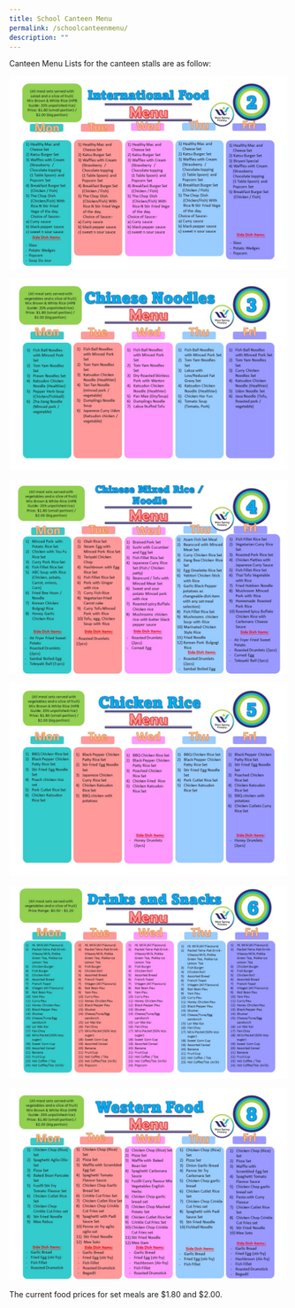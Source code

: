 ```yaml
---
title: School Canteen Menu
permalink: /schoolcanteenmenu/
description: ""
---
```

Canteen Menu Lists for the canteen stalls are as follow:

![Stall 2](/images/School%20Canteen%20Menu/School%20Canteen_23Jun23/wsps%20school%20canteen%20stall%202%20v4.JPG)

![Stall 3](/images/School%20Canteen%20Menu/School%20Canteen_23Jun23/wsps%20school%20canteen%20stall%203%20v4.JPG)

![Stall 4](/images/School%20Canteen%20Menu/School%20Canteen_23Jun23/wsps%20school%20canteen%20stall%204%20v4.JPG)

![Stall 5](/images/School%20Canteen%20Menu/School%20Canteen_23Jun23/wsps%20school%20canteen%20stall%205%20v4.JPG)

![Stall 6](/images/School%20Canteen%20Menu/School%20Canteen_23Jun23/wsps%20school%20canteen%20stall%206%20v4.JPG)

![Stall 8](/images/School%20Canteen%20Menu/School%20Canteen_23Jun23/wsps%20school%20canteen%20stall%208%20v4.JPG)


The current food prices for set meals are $1.80 and $2.00.